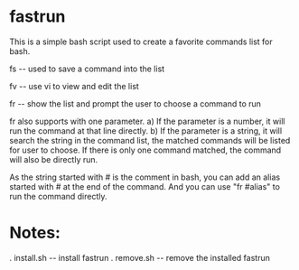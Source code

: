 fastrun
============================

This is a simple bash script used to create a favorite commands list for bash.

fs -- used to save a command into the list

fv -- use vi to view and edit the list

fr -- show the list and prompt the user to choose a command to run

fr also supports with one parameter. 
a) If the parameter is a number, it will run the command at that line directly.
b) If the parameter is a string, it will search the string in the command list, the matched commands will be listed for user to choose. If there is only one command matched, the command will also be directly run.
	
As the string started with # is the comment in bash, you can add an alias started with # at the end of the command. And you can use "fr #alias" to run the command directly.

Notes:
============================
. install.sh -- install fastrun
. remove.sh -- remove the installed fastrun
